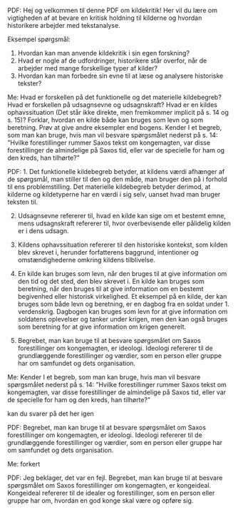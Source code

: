 PDF: Hej og velkommen til denne PDF om kildekritik! Her vil du lære om vigtigheden af at bevare en kritisk holdning til kilderne og hvordan historikere arbejder med tekstanalyse. 

Eksempel spørgsmål:
1. Hvordan kan man anvende kildekritik i sin egen forskning?
2. Hvad er nogle af de udfordringer, historikere står overfor, når de arbejder med mange forskellige typer af kilder?
3. Hvordan kan man forbedre sin evne til at læse og analysere historiske tekster?

Me: Hvad er forskellen på det funktionelle og det materielle kildebegreb?
Hvad er forskellen på udsagnsevne og udsagnskraft?
Hvad er en kildes ophavssituation (Det står ikke direkte, men fremkommer implicit på s. 14 og s. 15)?
Forklar, hvordan en kilde både kan bruges som levn og som beretning.  Prøv at give andre eksempler end bogens.
Kender I et begreb, som man kan bruge, hvis man vil besvare spørgsmålet nederst på s. 14: ”Hvilke forestillinger rummer Saxos tekst om kongemagten, var disse forestillinger de almindelige på Saxos tid, eller var de specielle for ham og den kreds, han tilhørte?”

PDF: 1. Det funktionelle kildebegreb betyder, at kildens værdi afhænger af de spørgsmål, man stiller til den og den måde, man bruger den på i forhold til ens problemstilling. Det materielle kildebegreb betyder derimod, at kilderne og kildetyperne har en værdi i sig selv, uanset hvad man bruger teksten til.

2. Udsagnsevne refererer til, hvad en kilde kan sige om et bestemt emne, mens udsagnskraft refererer til, hvor overbevisende eller pålidelig kilden er i dens udsagn.

3. Kildens ophavssituation refererer til den historiske kontekst, som kilden blev skrevet i, herunder forfatterens baggrund, intentioner og omstændighederne omkring kildens tilblivelse.

4. En kilde kan bruges som levn, når den bruges til at give information om den tid og det sted, den blev skrevet i. En kilde kan bruges som beretning, når den bruges til at give information om en bestemt begivenhed eller historisk virkelighed. Et eksempel på en kilde, der kan bruges som både levn og beretning, er en dagbog fra en soldat under 1. verdenskrig. Dagbogen kan bruges som levn for at give information om soldatens oplevelser og tanker under krigen, men den kan også bruges som beretning for at give information om krigen generelt.

5. Begrebet, man kan bruge til at besvare spørgsmålet om Saxos forestillinger om kongemagten, er ideologi. Ideologi refererer til de grundlæggende forestillinger og værdier, som en person eller gruppe har om samfundet og dets organisation.

Me: Kender I et begreb, som man kan bruge, hvis man vil besvare spørgsmålet nederst på s. 14: ”Hvilke forestillinger rummer Saxos tekst om kongemagten, var disse forestillinger de almindelige på Saxos tid, eller var de specielle for ham og den kreds, han tilhørte?”

kan du svarer på det her igen

PDF: Begrebet, man kan bruge til at besvare spørgsmålet om Saxos forestillinger om kongemagten, er ideologi. Ideologi refererer til de grundlæggende forestillinger og værdier, som en person eller gruppe har om samfundet og dets organisation.

Me: forkert

PDF: Jeg beklager, det var en fejl. Begrebet, man kan bruge til at besvare spørgsmålet om Saxos forestillinger om kongemagten, er kongeideal. Kongeideal refererer til de idealer og forestillinger, som en person eller gruppe har om, hvordan en god konge skal være og opføre sig.